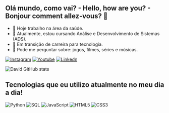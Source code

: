 ## Olá mundo, como vai? - Hello, how are you? - Bonjour comment allez-vous? 👋

- 🔭 Hoje trabalho na área da saúde.
- 🌱 Atualmente, estou cursando Análise e Desenvolvimento de Sistemas (ADS).
- 👯 Em transição de carreira para tecnologia.
- 💬 Pode me perguntar sobre: jogos, filmes, séries e músicas.

[![Instagram](https://img.shields.io/badge/Instagram-E4405F?style=for-the-badge&logo=instagram&logoColor=white)](https://instagram.com/duomaple)
[![Youtube](https://img.shields.io/badge/YouTube-FF0000?style=for-the-badge&logo=youtube&logoColor=white)](https://(https://www.youtube.com/@duomaple))
[![Linkedn](https://img.shields.io/badge/LinkedIn-0077B5?style=for-the-badge&logo=linkedin&logoColor=white)](https://(https://www.linkedin.com/in/davidlaurentinoan))

![David GitHub stats](https://github-readme-stats.vercel.app/api?username=devlaurentino&theme=dark&show_icons=true)

## Tecnologias que eu utilizo atualmente no meu dia a dia!
![Python](https://img.shields.io/badge/Python-3776AB?style=for-the-badge&logo=python&logoColor=white)
![SQL](https://img.shields.io/badge/MySQL-00000F?style=for-the-badge&logo=mysql&logoColor=white)
![JavaScript](https://img.shields.io/badge/JavaScript-F7DF1E?style=for-the-badge&logo=javascript&logoColor=black)
![HTML5](https://img.shields.io/badge/HTML5-E34F26?style=for-the-badge&logo=html5&logoColor=white)
![CSS3](https://img.shields.io/badge/CSS3-1572B6?style=for-the-badge&logo=css3&logoColor=white)
